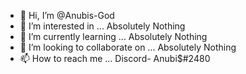 - 👋 Hi, I’m @Anubis-God
- 👀 I’m interested in ... Absolutely Nothing
- 🌱 I’m currently learning ... Absolutely Nothing
- 💞️ I’m looking to collaborate on ... Absolutely Nothing
- 📫 How to reach me ... Discord- Anubi$#2480

<!---
Anubis-God/Anubis-God is a ✨ special ✨ repository because its `README.md` (this file) appears on your GitHub profile.
You can click the Preview link to take a look at your changes.
--->
